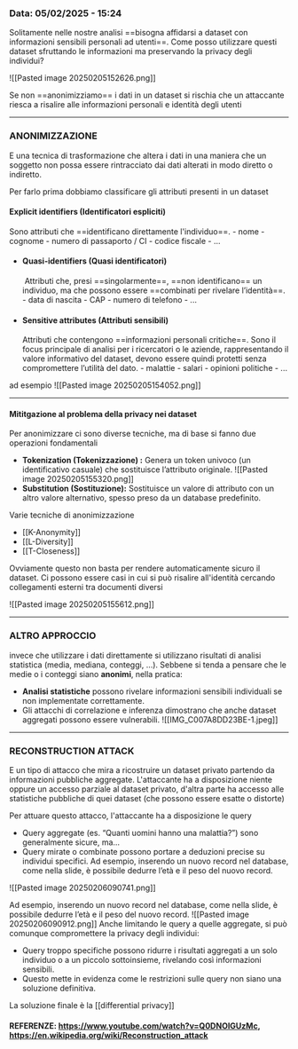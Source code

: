 
### Data: 05/02/2025 - 15:24

Solitamente nelle nostre analisi ==bisogna affidarsi a dataset con informazioni sensibili personali ad utenti==. Come posso utilizzare questi dataset sfruttando le informazioni ma preservando la privacy degli individui?

![[Pasted image 20250205152626.png]]

Se non ==anonimizziamo== i dati in un dataset si rischia che un attaccante riesca a risalire alle informazioni personali e identità degli utenti

---
### ANONIMIZZAZIONE

E una tecnica di trasformazione che altera i dati in una maniera che un soggetto non possa essere rintracciato dai dati alterati in modo diretto o indiretto.

Per farlo prima dobbiamo classificare gli attributi presenti in un dataset
#### Explicit identifiers (Identificatori espliciti)
  Sono attributi che ==identificano direttamente l'individuo==.
	  - nome
	  - cognome
	  - numero di passaporto / CI 
	  - codice fiscale
	  - ...
  
- #### Quasi-identifiers (Quasi identificatori)
   Attributi che, presi ==singolarmente==, ==non identificano== un individuo, ma che possono essere ==combinati per rivelare l’identità==.
	  - data di nascita
	  - CAP
	  - numero di telefono
	  - ...
  
- #### Sensitive attributes (Attributi sensibili)
  Attributi che contengono ==informazioni personali critiche==.
  Sono il focus principale di analisi per i ricercatori o le aziende, rappresentando il valore informativo del dataset, devono essere quindi protetti senza compromettere l’utilità del dato.
	  - malattie
	  - salari
	  - opinioni politiche
	  - ...

ad esempio
![[Pasted image 20250205154052.png]]


---
#### Mititgazione al problema della privacy nei dataset

Per anonimizzare ci sono diverse tecniche, ma di base si fanno due operazioni fondamentali

- **Tokenization (Tokenizzazione) :** Genera un token univoco (un identificativo casuale) che sostituisce l’attributo originale.
	![[Pasted image 20250205155320.png]]
- **Substitution (Sostituzione):** Sostituisce un valore di attributo con un altro valore alternativo, spesso preso da un database predefinito.

Varie tecniche di anonimizzazione
- [[K-Anonymity]]
- [[L-Diversity]]
- [[T-Closeness]]


Ovviamente questo non basta per rendere automaticamente sicuro il dataset. Ci possono essere casi in cui si può risalire all'identità cercando collegamenti esterni tra documenti diversi

![[Pasted image 20250205155612.png]]


---
### ALTRO APPROCCIO

invece che utilizzare i dati direttamente si utilizzano risultati di analisi statistica (media, mediana, conteggi, ...).
Sebbene si tenda a pensare che le medie o i conteggi siano **anonimi**, nella pratica:
- **Analisi statistiche** possono rivelare informazioni sensibili individuali se non implementate correttamente.
- Gli attacchi di correlazione e inferenza dimostrano che anche dataset aggregati possono essere vulnerabili.
![[IMG_C007A8DD23BE-1.jpeg]]


---
### RECONSTRUCTION ATTACK

E un tipo di attacco che mira a ricostruire un dataset privato partendo da informazioni pubbliche aggregate. L'attaccante ha a disposizione niente oppure un accesso parziale al dataset privato, d'altra parte ha accesso alle statistiche pubbliche di quei dataset (che possono essere esatte o distorte)

Per attuare questo attacco, l'attaccante ha a disposizione le query
- Query aggregate (es. “Quanti uomini hanno una malattia?”) sono generalmente sicure, ma…
- Query mirate o combinate possono portare a deduzioni precise su individui specifici.
Ad esempio, inserendo un nuovo record nel database, come nella slide, è possibile dedurre l’età e il peso del nuovo record.

![[Pasted image 20250206090741.png]]

Ad esempio, inserendo un nuovo record nel database, come nella slide, è possibile dedurre l’età e il peso del nuovo record.
![[Pasted image 20250206090912.png]]
Anche limitando le query a quelle aggregate, si può comunque compromettere la privacy degli individui:

- Query troppo specifiche possono ridurre i risultati aggregati a un solo individuo o a un piccolo sottoinsieme, rivelando così informazioni sensibili.
- Questo mette in evidenza come le restrizioni sulle query non siano una soluzione definitiva.

La soluzione finale è la [[differential privacy]]

#### REFERENZE: https://www.youtube.com/watch?v=Q0DNOIGUzMc, https://en.wikipedia.org/wiki/Reconstruction_attack